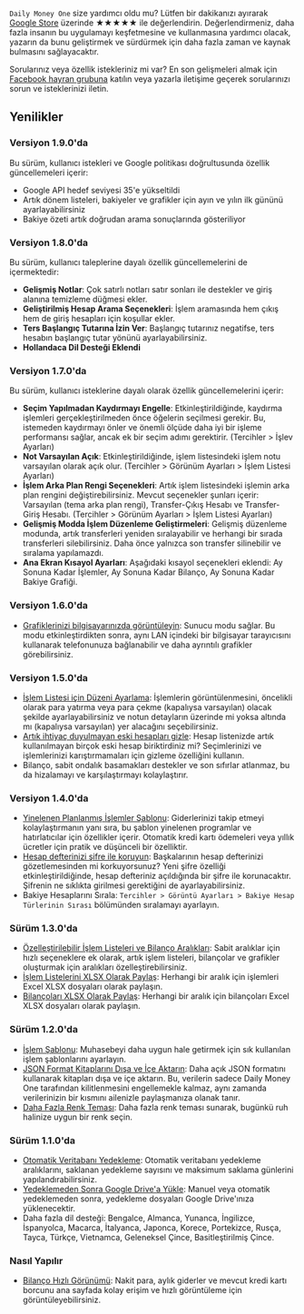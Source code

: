 `Daily Money One` size yardımcı oldu mu? Lütfen bir dakikanızı ayırarak [Google Store](https://play.google.com/store/apps/details?id=com.colaorange.dailymoneyone) üzerinde ★★★★★ ile değerlendirin. Değerlendirmeniz, daha fazla insanın bu uygulamayı keşfetmesine ve kullanmasına yardımcı olacak, yazarın da bunu geliştirmek ve sürdürmek için daha fazla zaman ve kaynak bulmasını sağlayacaktır.

Sorularınız veya özellik istekleriniz mi var? En son gelişmeleri almak için [Facebook hayran grubuna](https://www.facebook.com/colaorange.daily.money) katılın veya yazarla iletişime geçerek sorularınızı sorun ve isteklerinizi iletin.

## Yenilikler

### Versiyon 1.9.0'da
Bu sürüm, kullanıcı istekleri ve Google politikası doğrultusunda özellik güncellemeleri içerir:
* Google API hedef seviyesi 35'e yükseltildi  
* Artık dönem listeleri, bakiyeler ve grafikler için ayın ve yılın ilk gününü ayarlayabilirsiniz  
* Bakiye özeti artık doğrudan arama sonuçlarında gösteriliyor 

### Versiyon 1.8.0'da
Bu sürüm, kullanıcı taleplerine dayalı özellik güncellemelerini de içermektedir:
* **Gelişmiş Notlar**: Çok satırlı notları satır sonları ile destekler ve giriş alanına temizleme düğmesi ekler.
* **Geliştirilmiş Hesap Arama Seçenekleri**: İşlem aramasında hem çıkış hem de giriş hesapları için koşullar ekler.
* **Ters Başlangıç Tutarına İzin Ver**: Başlangıç tutarınız negatifse, ters hesabın başlangıç tutar yönünü ayarlayabilirsiniz.
* **Hollandaca Dil Desteği Eklendi**

### Versiyon 1.7.0'da
Bu sürüm, kullanıcı isteklerine dayalı olarak özellik güncellemelerini içerir:
* **Seçim Yapılmadan Kaydırmayı Engelle**: Etkinleştirildiğinde, kaydırma işlemleri gerçekleştirilmeden önce öğelerin seçilmesi gerekir. Bu, istemeden kaydırmayı önler ve önemli ölçüde daha iyi bir işleme performansı sağlar, ancak ek bir seçim adımı gerektirir. (Tercihler > İşlev Ayarları)
* **Not Varsayılan Açık**: Etkinleştirildiğinde, işlem listesindeki işlem notu varsayılan olarak açık olur. (Tercihler > Görünüm Ayarları > İşlem Listesi Ayarları)
* **İşlem Arka Plan Rengi Seçenekleri**: Artık işlem listesindeki işlemin arka plan rengini değiştirebilirsiniz. Mevcut seçenekler şunları içerir: Varsayılan (tema arka plan rengi), Transfer-Çıkış Hesabı ve Transfer-Giriş Hesabı. (Tercihler > Görünüm Ayarları > İşlem Listesi Ayarları)
* **Gelişmiş Modda İşlem Düzenleme Geliştirmeleri**: Gelişmiş düzenleme modunda, artık transferleri yeniden sıralayabilir ve herhangi bir sırada transferleri silebilirsiniz. Daha önce yalnızca son transfer silinebilir ve sıralama yapılamazdı.
* **Ana Ekran Kısayol Ayarları**: Aşağıdaki kısayol seçenekleri eklendi: Ay Sonuna Kadar İşlemler, Ay Sonuna Kadar Bilanço, Ay Sonuna Kadar Bakiye Grafiği. 

### Versiyon 1.6.0'da
* [Grafiklerinizi bilgisayarınızda görüntüleyin](https://youtu.be/Ag8cqg9gzi0): Sunucu modu sağlar. Bu modu etkinleştirdikten sonra, aynı LAN içindeki bir bilgisayar tarayıcısını kullanarak telefonunuza bağlanabilir ve daha ayrıntılı grafikler görebilirsiniz.

### Versiyon 1.5.0'da
* [İşlem Listesi için Düzeni Ayarlama](https://youtu.be/TzQj2pY6sWs): İşlemlerin görüntülenmesini, öncelikli olarak para yatırma veya para çekme (kapalıysa varsayılan) olacak şekilde ayarlayabilirsiniz ve notun detayların üzerinde mi yoksa altında mı (kapalıysa varsayılan) yer alacağını seçebilirsiniz.
* [Artık ihtiyaç duyulmayan eski hesapları gizle](https://youtu.be/nKq7Mh_2nQA): Hesap listenizde artık kullanılmayan birçok eski hesap biriktirdiniz mi? Seçimlerinizi ve işlemlerinizi karıştırmamaları için gizleme özelliğini kullanın.
* Bilanço, sabit ondalık basamakları destekler ve son sıfırlar atlanmaz, bu da hizalamayı ve karşılaştırmayı kolaylaştırır.

### Versiyon 1.4.0'da
* [Yinelenen Planlanmış İşlemler Şablonu](https://youtu.be/TzQj2pY6sWs): Giderlerinizi takip etmeyi kolaylaştırmanın yanı sıra, bu şablon yinelenen programlar ve hatırlatıcılar için özellikler içerir. Otomatik kredi kartı ödemeleri veya yıllık ücretler için pratik ve düşünceli bir özelliktir.
* [Hesap defterinizi şifre ile koruyun](https://youtu.be/peoYqNG_4pk): Başkalarının hesap defterinizi gözetlemesinden mi korkuyorsunuz? Yeni şifre özelliği etkinleştirildiğinde, hesap defteriniz açıldığında bir şifre ile korunacaktır. Şifrenin ne sıklıkta girilmesi gerektiğini de ayarlayabilirsiniz.
* Bakiye Hesaplarını Sırala: `Tercihler > Görüntü Ayarları > Bakiye Hesap Türlerinin Sırası` bölümünden sıralamayı ayarlayın.

### Sürüm 1.3.0'da
* [Özelleştirilebilir İşlem Listeleri ve Bilanço Aralıkları](https://youtu.be/O7EcLN82qIU): Sabit aralıklar için hızlı seçeneklere ek olarak, artık işlem listeleri, bilançolar ve grafikler oluşturmak için aralıkları özelleştirebilirsiniz.
* [İşlem Listelerini XLSX Olarak Paylaş](https://youtu.be/Bf7j39fsCSc): Herhangi bir aralık için işlemleri Excel XLSX dosyaları olarak paylaşın.
* [Bilançoları XLSX Olarak Paylaş](https://youtu.be/kpxJxNsButA): Herhangi bir aralık için bilançoları Excel XLSX dosyaları olarak paylaşın.

### Sürüm 1.2.0'da
* [İşlem Şablonu](https://youtu.be/CtfJ5BecZfY): Muhasebeyi daha uygun hale getirmek için sık kullanılan işlem şablonlarını ayarlayın.
* [JSON Format Kitaplarını Dışa ve İçe Aktarın](https://youtu.be/bHGEH7zcj78): Daha açık JSON formatını kullanarak kitapları dışa ve içe aktarın. Bu, verilerin sadece Daily Money One tarafından kilitlenmesini engellemekle kalmaz, aynı zamanda verilerinizin bir kısmını ailenizle paylaşmanıza olanak tanır.
* [Daha Fazla Renk Teması](https://youtu.be/3Yw7m2AOvfc): Daha fazla renk teması sunarak, bugünkü ruh halinize uygun bir renk seçin.

### Sürüm 1.1.0'da
* [Otomatik Veritabanı Yedekleme](https://youtube.com/shorts/dWePWDncx0k): Otomatik veritabanı yedekleme aralıklarını, saklanan yedekleme sayısını ve maksimum saklama günlerini yapılandırabilirsiniz.
* [Yedeklemeden Sonra Google Drive'a Yükle](https://youtu.be/hOJdtKElLuw): Manuel veya otomatik yedeklemeden sonra, yedekleme dosyaları Google Drive'ınıza yüklenecektir.
* Daha fazla dil desteği: Bengalce, Almanca, Yunanca, İngilizce, İspanyolca, Macarca, İtalyanca, Japonca, Korece, Portekizce, Rusça, Tayca, Türkçe, Vietnamca, Geleneksel Çince, Basitleştirilmiş Çince.

### Nasıl Yapılır
 * [Bilanço Hızlı Görünümü](https://youtu.be/66tJxSrI_vQ): Nakit para, aylık giderler ve mevcut kredi kartı borcunu ana sayfada kolay erişim ve hızlı görüntüleme için görüntüleyebilirsiniz.